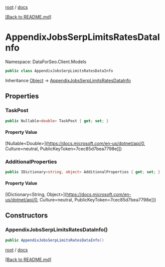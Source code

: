 [root](./../ "root") / [docs](./ "docs")

[[Back to README.md]](./../README.md "[Back to README.md]")

# AppendixJobsSerpLimitsRatesDataInfo

Namespace: DataForSeo.Client.Models

```csharp
public class AppendixJobsSerpLimitsRatesDataInfo
```

Inheritance [Object](https://docs.microsoft.com/en-us/dotnet/api/Object) → [AppendixJobsSerpLimitsRatesDataInfo](./AppendixJobsSerpLimitsRatesDataInfo.md)

## Properties

### **TaskPost**

```csharp
public Nullable<double> TaskPost { get; set; }
```

#### Property Value

[Nullable&lt;Double&gt;](https://docs.microsoft.com/en-us/dotnet/api/0, Culture=neutral, PublicKeyToken=7cec85d7bea7798e]])<br>

### **AdditionalProperties**

```csharp
public IDictionary<string, object> AdditionalProperties { get; set; }
```

#### Property Value

[IDictionary&lt;String, Object&gt;](https://docs.microsoft.com/en-us/dotnet/api/0, Culture=neutral, PublicKeyToken=7cec85d7bea7798e]])<br>

## Constructors

### **AppendixJobsSerpLimitsRatesDataInfo()**

```csharp
public AppendixJobsSerpLimitsRatesDataInfo()
```

[root](./../ "root") / [docs](./ "docs")

[[Back to README.md]](./../README.md "[Back to README.md]")